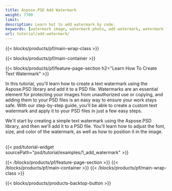 ```yaml
---
title: Aspose.PSD Add Watermark
weight: 7700
limit: 
description: Learn hot to add watermark by code.
keywords: [watermark image, watermark photo, add watermark, watermark for psd, export psd, open photoshop file, psd file preview, watermark photoshop]
url: tutorial/add-watermark/
---
```


{{< blocks/products/pf/main-wrap-class >}}


{{< blocks/products/pf/main-container >}}


{{< blocks/products/pf/feature-page-section h2="Learn How To Create Text Watermark" >}}

<p>
In this tutorial, you'll learn how to create a text watermark using the Aspose.PSD library and add it to a PSD file. Watermarks are an essential element for protecting your images from unauthorized use or copying, and adding them to your PSD files is an easy way to ensure your work stays safe. With our step-by-step guide, you'll be able to create a custom text watermark and apply it to your PSD files in just a few easy steps.
</p>

<p>
We'll start by creating a simple text watermark using the Aspose.PSD library, and then we'll add it to a PSD file. You'll learn how to adjust the font, size, and color of the watermark, as well as how to position it in the image.
</p>

<br>
{{< psd/tutorial-widget sourcePath="psd/tutorial/examples/1_add_watermark" >}}
<br>



{{< /blocks/products/pf/feature-page-section >}}
{{< /blocks/products/pf/main-container >}}
{{< /blocks/products/pf/main-wrap-class >}}

{{< blocks/products/products-backtop-button >}}
